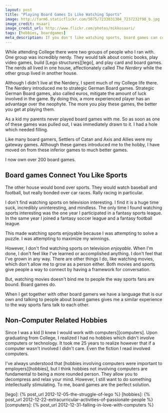 ```yaml
---
layout: post
title: "Playing Board Games Is Like Watching Sports"
image: http://farm6.staticflickr.com/5075/7233031304_7237232f98_b.jpg
image_credit: msaari
image_credit_url: http://www.flickr.com/photos/mikkosaari/
tags: [hobbies, boardgames]
meta_description: If you don't like watching sports, board games can connect you to people the same way that sports do.
---
```


While attending College there were two groups of people who I ran with. One group was incredibly nerdy. They would talk about comic books, play video games, build [Lego structures][lego], and play card and board games. The nerds all lived in one house, affectionately called _The Nerdery_ while the other group lived in another house.

Although I didn't live at the Nerdery, I spent much of my College life there. The Nerdery introduced me to strategic German Board games. Strategic German Board games, also called euros, mitigate the amount of luck involved in the game. By doing this, a more experienced player has an advantage over the neophyte. The more you play these games, the better you get at playing them.

As a kid my parents never played board games with me. So as soon as one of these games was pulled out, I was immediately drawn to it. I had a hole which needed filling.

Like many board gamers, Settlers of Catan and Axis and Allies were my gateway games. Although these games introduced me to the hobby, I have moved on from these inferior games to much better games.

I now own over 200 board games.

## Board games Connect You Like Sports

The other house would bond over sports. They would watch baseball and football, but really bonded over car races. Rally racing in particular.

I don't find watching sports on television interesting. I find it is a huge time suck, incredibly uninteresting, and mindless. The only time I found watching sports interesting was the one year I participated in a fantasy sports league. In the same year I joined a fantasy soccer league and a fantasy football league.

This made watching sports enjoyable because I was attempting to solve a puzzle. I was attempting to maximize my winnings.

However, I don't find watching sports on television _enjoyable_. When I'm done, I don't feel like I've learned or accomplished anything. I don't feel that I've grown in any way. There are other things I do, like watching movies, which don't allow me to grow as a person either. Both movies and sports give people a way to connect by having a framework for conversation.

But, watching movies doesn't bind me to people the way sports fans are bound. Board games do.

When I get together with other board gamers we have a language that is our own and talking to people about board games gives me a similar experience to the way sports fans talk to each other.

## Non-Computer Related Hobbies

Since I was a kid [I knew I would work with computers][computers]. Upon graduating from College, I realized I had no hobbies which didn't involve computers or technology. It took me 25 years to realize however that if a computer wasn't involved I didn't care. Even the fiction I read involved computers.

I've always understood that [hobbies involving computers were important to employers][hobbies], but I think hobbies not involving computers are fundamental to being a more rounded person. They allow you to decompress and relax your mind. However, I still want to do something intellectually stimulating. To me, board games are the perfect solution.

[lego]: {% post_url 2012-12-05-the-struggle-of-lego %}
[hobbies]: {% post_url 2012-12-22-extracurricular-activities-of-passionate-people %}
[computers]: {% post_url 2012-12-31-falling-in-love-with-computers %}
